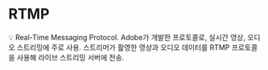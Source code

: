 # RTMP

<aside>
💡 Real-Time Messaging Protocol.
Adobe가 개발한 프로토콜로, 실시간 영상, 오디오 스트리밍에 주로 사용.
스트리머가 촬영한 영상과 오디오 데이터를 RTMP 프로토콜을 사용해 라이브 스트리밍 서버에 전송.

</aside>